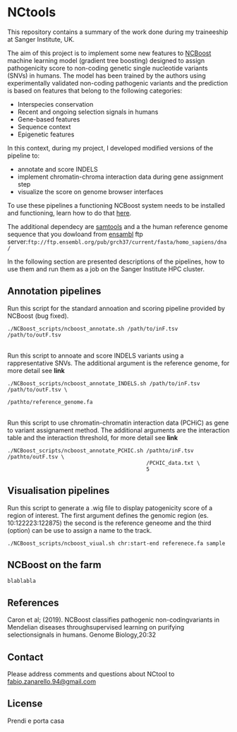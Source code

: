 # NCtools


This repository contains a summary of the work done during my traineeship at Sanger Institute, UK. 

The aim of this project is to implement some new features to [NCBoost](https://github.com/RausellLab/NCBoost) machine learning model (gradient tree boosting) designed to assign pathogenicity score to non-coding genetic single nucleotide variants (SNVs) in humans. The model has been trained by the authors using experimentally validated non-coding pathogenic variants and the prediction is based on features that belong to the following categories:

+ Interspecies conservation
+ Recent and ongoing selection signals in humans
+ Gene-based features
+ Sequence context
+ Epigenetic features

In this context, during my project, I developed modified versions of the pipeline to:

+ annotate and score INDELS
+ implement chromatin-chroma interaction data during gene assignment step
+ visualize the score on genome browser interfaces

To use these pipelines a functioning NCBoost system needs to be installed and functioning, learn how to do that [here](https://github.com/RausellLab/NCBoost).

The additional dependecy are [samtools](http://www.htslib.org/doc/samtools.html) and a the human reference genome sequence that you dowloand from [ensambl](https://grch37.ensembl.org/index.html) ftp server:`ftp://ftp.ensembl.org/pub/grch37/current/fasta/homo_sapiens/dna/`


In the following section are presented descriptions of the pipelines, how to use them and run them as a job on the Sanger Institute HPC cluster.


## Annotation pipelines

Run this script for the standard annoation and scoring pipeline provided by NCBoost (bug fixed).
```
./NCBoost_scripts/ncboost_annotate.sh /path/to/inF.tsv /path/to/outF.tsv 
```

\
Run this script to annoate and score INDELS variants using a rappresentative SNVs.
The additional argument is the reference genome, for more detail see **link** 
```
./NCBoost_scripts/ncboost_annotate_INDELS.sh /path/to/inF.tsv /path/to/outF.tsv \
                                             /pathto/reference_genome.fa
```

\
Run this script to use chromatin-chromatin interaction data (PCHiC) as gene to variant assignament method.
The additional arguments are the interaction table and the interaction threshold, for more detail see **link** 
```
./NCBoost_scripts/ncboost_annotate_PCHIC.sh /pathto/inF.tsv /pathto/outF.tsv \
                                            /PCHIC_data.txt \
                                            5
```


## Visualisation pipelines

Run this script to generate a .wig file to display patogenicity score of a region of interest.
The first argument defines the genomic region (es. 10:122223:122875) the second is the reference geneome and the third (option) can be use to assign a name to the track.

```
./NCBoost_scripts/ncboost_viual.sh chr:start-end referenece.fa sample
```


## NCBoost on the farm

```
blablabla
```


## References

Caron et al; (2019). NCBoost classifies pathogenic non-codingvariants in Mendelian diseases throughsupervised learning on purifying selectionsignals in humans. Genome Biology,20:32 


## Contact

Please address comments and questions about NCtool to fabio.zanarello.94@gmail.com

## License

Prendi e porta casa
